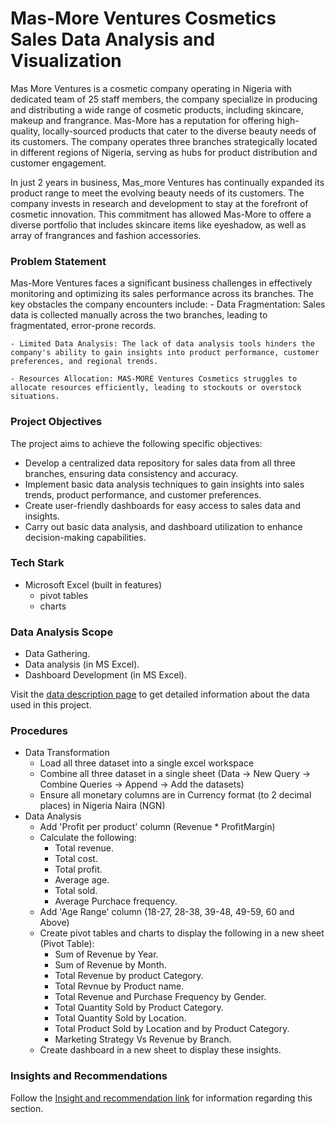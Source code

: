 # Mas-More Ventures Cosmetics Sales Data Analysis and Visualization
Mas More Ventures is a cosmetic company operating in Nigeria with dedicated team of 25 staff members, the company specialize in producing and distributing a wide range of cosmetic products, including skincare, makeup and frangrance. Mas-More has a reputation for offering high-quality, locally-sourced products that cater to the diverse beauty needs of its customers. The company operates three branches strategically located in different regions of Nigeria, serving as hubs for product distribution and customer engagement.

In just 2 years in business, Mas_more Ventures has continually expanded its product range to meet the evolving beauty needs of its customers. The company invests in research and development to stay at the forefront of cosmetic innovation. This commitment has allowed Mas-More to offere a diverse portfolio that includes skincare items like eyeshadow, as well as array of frangrances and fashion accessories.

### Problem Statement
Mas-More Ventures faces a significant business challenges in effectively monitoring and optimizing its sales performance across its branches. The key obstacles the company encounters include:
    - Data Fragmentation: Sales data is collected manually across the two branches, leading to fragmentated, error-prone records.

    - Limited Data Analysis: The lack of data analysis tools hinders the company's ability to gain insights into product performance, customer preferences, and regional trends.

    - Resources Allocation: MAS-MORE Ventures Cosmetics struggles to allocate resources efficiently, leading to stockouts or overstock situations.

### Project Objectives
The project aims to achieve the following specific objectives:
- Develop a centralized data repository for sales data from all three branches, ensuring data consistency and accuracy.
- Implement basic data analysis techniques to gain insights into sales trends, product performance, and customer preferences.
- Create user-friendly dashboards for easy access to sales data and insights.
- Carry out basic data analysis, and dashboard utilization to enhance decision-making capabilities.

### Tech Stark
- Microsoft Excel (built in features)
    - pivot tables 
    - charts

### Data Analysis Scope
- Data Gathering. 
- Data analysis (in MS Excel).
- Dashboard Development (in MS Excel).

Visit the [data description page](data_description.md) to get detailed information about the data used in this project.

### Procedures
- Data Transformation
    - Load all three dataset into a single excel workspace 
    - Combine all three dataset in a single sheet (Data -> New Query -> Combine Queries -> Append -> Add the datasets)
    - Ensure all monetary columns are in Currency format (to 2 decimal places) in Nigeria Naira (NGN)
- Data Analysis
    - Add 'Profit per product' column (Revenue * ProfitMargin)
    - Calculate the following:
        - Total revenue.
        - Total cost.
        - Total profit.
        - Average age.
        - Total sold.
        - Average Purchace frequency.
    - Add 'Age Range' column (18-27, 28-38, 39-48, 49-59, 60 and Above)
    - Create pivot tables and charts to display the following in a new sheet (Pivot Table):
        - Sum of Revenue by Year.
        - Sum of Revenue by Month.
        - Total Revenue by product Category.
        - Total Revnue by Product name.
        - Total Revenue and Purchase Frequency by Gender.
        - Total Quantity Sold by Product Category.
        - Total Quantity Sold by Location.
        - Total Product Sold by Location and by Product Category.
        - Marketing Strategy Vs Revenue by Branch.
    - Create dashboard in a new sheet to display these insights.

### Insights and Recommendations
Follow the [Insight and recommendation link](insights_and_recommendations.md) for information regarding this section.


